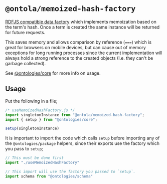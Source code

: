 # `@ontola/memoized-hash-factory`

[RDFJS compatible data factory](http://rdf.js.org/data-model-spec/) which implements memoization
based on the term's hash. Once a term is created the same instance will be returned for future
requests.

This saves memory and allows comparison by reference (`===`) which is great for browsers on mobile
devices, but can cause out of memory exceptions for long running processes since the current
implementation will always hold a strong reference to the created objects (I.e. they can't be
garbage collected).

See [@ontologies/core](https://npmjs.com/package/@ontologies/core) for more info on usage.

## Usage
Put the following in a file;

```javascript
/* useMemoizedHashFactory.js */
import singletonInstance from "@ontola/memoized-hash-factory";
import { setup } from "@ontologies/core";

setup(singletonInstance)
```

It is important to import the code which calls `setup` before importing any of the
`@ontologies/package` helpers, since their exports use the factory which you pass to `setup`;

```javascript
// This must be done first
import "./useMemoizedHashFactory"

// This import will use the factory you passed to `setup`.
import schema from "@ontologies/schema"
```
